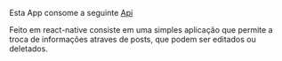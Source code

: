 Esta App consome a seguinte [Api](https://gitlab.com/b3176/back_end)

Feito em react-native consiste em uma simples aplicação que permite a troca de informações atraves de posts, que podem ser editados ou deletados. 
